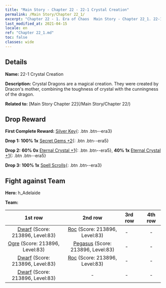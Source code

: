```yaml
---
title: "Main Story - Chapter 22 - 22-1 Crystal Creation"
permalink: /Main Story/Chapter 22_1/
excerpt: "Chapter 22 - 1. Era of Chaos  Main Story - Chapter 22_1. 22-1 Crystal Creation"
last_modified_at: 2021-04-15
locale: en
ref: "Chapter 22_1.md"
toc: false
classes: wide
---
```


## Details

 **Name:** 22-1 Crystal Creation

 **Description:** Crystal Dragons are a magical creation. They were created by Dracon's mother, combining the toughness of crystal with the cunningness of the dragon.

 **Related to:** [Main Story Chapter 22](/Main Story/Chapter 22/)

## Drop Reward

 **First Complete Reward:** [Silver Key](/Items/con_693/){: .btn .btn--era3}

 **Drop 1:** **100% 1x** [Secret Gems +2](/Items/mat_79/){: .btn .btn--era5}

 **Drop 2:** **60% 0x** [Eternal Crystal +1](/Items/mat_73/){: .btn .btn--era5}, **40% 1x** [Eternal Crystal +1](/Items/mat_73/){: .btn .btn--era5}

 **Drop 3:** **100% 1x** [Spell Scrolls](/Items/con_694/){: .btn .btn--era3}


## Fight against Team
 **Hero:** h_Adelaide

 **Team:**


  | 1st row | 2nd row | 3rd row | 4th row |
  |:----:|:----:|:----|:----:|
  | [Dwarf](/units/Dwarf/) (Score: 213896, Level:83)  | [Roc](/units/Roc/) (Score: 213896, Level:83)  | - | - |
  | [Ogre](/units/Ogre/) (Score: 213896, Level:83)  | [Pegasus](/units/Pegasus/) (Score: 213896, Level:83)  | - | - |
  | [Dwarf](/units/Dwarf/) (Score: 213896, Level:83)  | [Roc](/units/Roc/) (Score: 213896, Level:83)  | - | - |
  | [Dwarf](/units/Dwarf/) (Score: 213896, Level:83)  | - | - | - |


